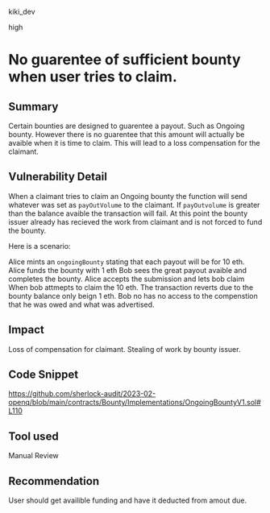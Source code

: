 kiki_dev

high

# No guarentee of sufficient bounty when user tries to claim.

## Summary

Certain bounties are designed to guarentee a payout. Such as Ongoing bounty. However there is no guarentee that this amount will actually be avaible when it is time to claim. This will lead to a loss compensation for the claimant. 

## Vulnerability Detail

When a claimant tries to claim an Ongoing bounty the function will send whatever was set as `payOutVolume` to the claimant. If `payOutvolume` is greater than the balance avaible the transaction will fail. At this point the bounty issuer already has recieved the work from claimant and is not forced to fund the bounty. 

Here is a scenario:

Alice mints an `ongoingBounty` stating that each payout will be for 10 eth. 
Alice funds the bounty with 1 eth
Bob sees the great payout avaible and completes the bounty.
Alice accepts the submission and lets bob claim 
When bob attmepts to claim the 10 eth. The transaction reverts due to the bounty balance only beign 1 eth. 
Bob no has no access to the compenstion that he was owed and what was advertised. 

## Impact

Loss of compensation for claimant. 
Stealing of work by bounty issuer.

## Code Snippet
https://github.com/sherlock-audit/2023-02-openq/blob/main/contracts/Bounty/Implementations/OngoingBountyV1.sol#L110

## Tool used
Manual Review

## Recommendation
User should get availible funding and have it deducted from amout due. 